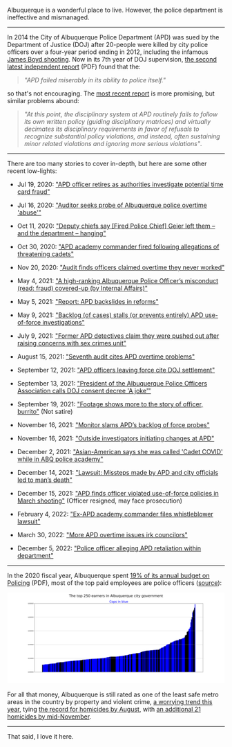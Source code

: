Albuquerque is a wonderful place to live. However, the police department is ineffective and mismanaged. 

----

In 2014 the City of Albuquerque Police Department (APD) was sued by the Department of Justice (DOJ) after 20-people were killed by city police officers over a four-year period ending in 2012, including the infamous [James Boyd shooting](https://www.npr.org/sections/thetwo-way/2016/10/12/497660078/albuquerque-police-shooting-trial-ends-in-a-hung-jury). Now in its 7th year of DOJ supervision, [the second latest independent report](https://www.justice.gov/usao-nm/page/file/1334286/download) (PDF) found that the:

> *"APD failed miserably in its ability to police itself."* 

so that's not encouraging. The [most recent report](https://www.justice.gov/usao-nm/file/1404816/download) is more promising, but similar problems abound: 

> *"At this point, the disciplinary system at APD routinely fails to follow its own written policy (guiding disciplinary matrices) and virtually decimates its disciplinary requirements in favor of refusals to recognize substantial policy violations, and instead, often sustaining minor related violations and ignoring more serious violations"*.

----

There are too many stories to cover in-depth, but here are some other recent low-lights:

- Jul 19, 2020: ["APD officer retires as authorities investigate potential time card fraud"](https://www.krqe.com/news/albuquerque-metro/apd-officer-retires-as-authorities-investigate-potential-time-card-fraud/)

- Jul 16, 2020: ["Auditor seeks probe of Albuquerque police overtime 'abuse'"](https://apnews.com/article/57332d86f5826653dbb14c7b9e143a5d)

- Oct 11, 2020: ["Deputy chiefs say \[Fired Police Chief\] Geier left them – and the department – hanging"](https://www.abqjournal.com/1505848/deputy-chiefs-say-geier-left-them-ndash-and-the-department-ndash-hanging.html)

- Oct 30, 2020: ["APD academy commander fired following allegations of threatening cadets"](https://www.krqe.com/news/albuquerque-metro/apd-terminates-academy-commander-for-harassing-whistleblowers/)

- Nov 20, 2020: ["Audit finds officers claimed overtime they never worked"](https://www.koat.com/article/audit-finds-officers-claimed-overtime-they-never-worked/34741386)

- May 4, 2021: ["A high-ranking Albuquerque Police Officer’s misconduct (read: fraud) covered-up (by Internal Affairs)"](https://www.krqe.com/news/larry-barker/a-high-ranking-albuquerque-police-officers-misconduct-covered-up/)

- May 5, 2021: ["Report: APD backslides in reforms"](https://www.abqjournal.com/2387577/report-apd-backslid-in-reforms.html)

- May 9, 2021: ["Backlog (of cases) stalls (or prevents entirely) APD use-of-force investigations"](https://www.abqjournal.com/2388794/backlog-stalls-apd-useofforce-investigations.html)

- July 9, 2021: ["Former APD detectives claim they were pushed out after raising concerns with sex crimes unit"](https://www.kob.com/new-mexico-news/former-apd-detectives-claim-they-were-pushed-out-after-raising-concerns-with-sex-crimes-unit/6166523/)

- August 15, 2021: ["Seventh audit cites APD overtime problems"](https://www.abqjournal.com/2419877/seventh-audit-cites-apd-overtime-problems.html)

- September 12, 2021: ["APD officers leaving force cite DOJ settlement"](https://www.abqjournal.com/2428379/exiting-officers-cite-doj-settlement.html)

- September 13, 2021: ["President of the Albuquerque Police Officers Association calls DOJ consent decree 'A joke'"](https://www.kob.com/albuquerque-news/doj-releases-new-rules-for-cities-under-consent-decree/6237220/)

- September 19, 2021: ["Footage shows more to the story of officer, burrito"](https://www.abqjournal.com/2430850/footage-shows-more-to-the-story-of-officer-burrito.html) (Not satire)

- November 16, 2021: ["Monitor slams APD’s backlog of force probes"](https://www.abqjournal.com/2446751/monitor-blasts-apds-worsening-use-of-force-backlog.html)

- November 16, 2021: ["Outside investigators initiating changes at APD"](https://www.abqjournal.com/2446756/outside-investigators-initiating-changes-at-apd.html)

- December 2, 2021: ["Asian-American says she was called 'Cadet COVID' while in ABQ police academy"](https://www.koat.com/article/chinese-police-cadet-called-cadet-covid-in-albuquerque/38405671?fbclid=IwAR025X-rxbRsIOlw3efZVpz4VWcbNoIEgrUGNH7SaykBGQFh9c8gOUSg4uE)

- December 14, 2021: ["Lawsuit: Missteps made by APD and city officials led to man’s death"](https://www.abqjournal.com/2454102/lawsuit-missteps-made-by-apd-and-city-officials-led-to-mans-death-e.html)

- December 15, 2021: ["APD finds officer violated use-of-force policies in March shooting"](https://www.abqjournal.com/2454378/apd-found-officer-violated-policies-in-march-shooting.html) (Officer resigned, may face prosecution)

- February 4, 2022: ["Ex-APD academy commander files whistleblower lawsuit"](https://www.abqjournal.com/2467250/former-apd-academy-commander-files-whistleblower-lawsuit-ex-complain.html) 

- March 30, 2022: ["More APD overtime issues irk councilors"](https://www.abqjournal.com/2484244/more-overtime-misconduct-at-apd-leaves-2-councilors-stewing.html)

- December 5, 2022: ["Police officer alleging APD retaliation within department"](https://www.krqe.com/news/albuquerque-metro/police-officer-alleging-apd-retaliation-within-department/)

----

In the 2020 fiscal year, Albuquerque spent [19% of its annual budget on Policing](http://documents.cabq.gov/budget/fy-20-approved-budget.pdf) (PDF), most of the top paid employees are  police officers ([source](https://publicreports.cabq.gov/ibmcognos/bi/?perspective=classicviewer&pathRef=.public_folders%2FTransparency%2FTop%20Earners%20of%20the%20City%20of%20Albuquerque%20List&id=i5AAD1EA752BA417099BA819E482F6642&objRef=i5AAD1EA752BA417099BA819E482F6642&action=run&format=HTML&cmPropStr=%7B%22id%22%3A%22i5AAD1EA752BA417099BA819E482F6642%22%2C%22type%22%3A%22report%22%2C%22defaultName%22%3A%22Top%20Earners%20of%20the%20City%20of%20Albuquerque%20List%22%2C%22permissions%22%3A%5B%22execute%22%2C%22traverse%22%5D%7D)):

![How much is too much?](https://raw.githubusercontent.com/TimNagle-McNaughton/APD_salaries/main/barplot.png)

For all that money, Albuquerque is still rated as one of the least safe metro areas in the country by property and violent crime, [a worrying trend this year](https://www.abqjournal.com/2380171/year-to-date-homicides-up-significantly.html), tying [the record for homicides by August](https://www.abqjournal.com/2417797/city-breaks-yearly-homicide-record.html), with [an additional 21 homicides by mid-November](https://www.koat.com/article/albuquerque-police-102-homicide-coors-dions/38286002).

----

That said, I love it here.
